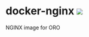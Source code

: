 # docker-nginx [![](https://images.microbadger.com/badges/image/vbyndych/oro-docker-nginx.svg)](https://microbadger.com/images/vbyndych/oro-docker-nginx "Get your own image badge on microbadger.com") 
NGINX image for ORO
